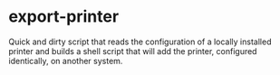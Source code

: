 export-printer
==============

Quick and dirty script that reads the configuration of a locally installed printer and builds a shell script that will add the printer, configured identically, on another system.
